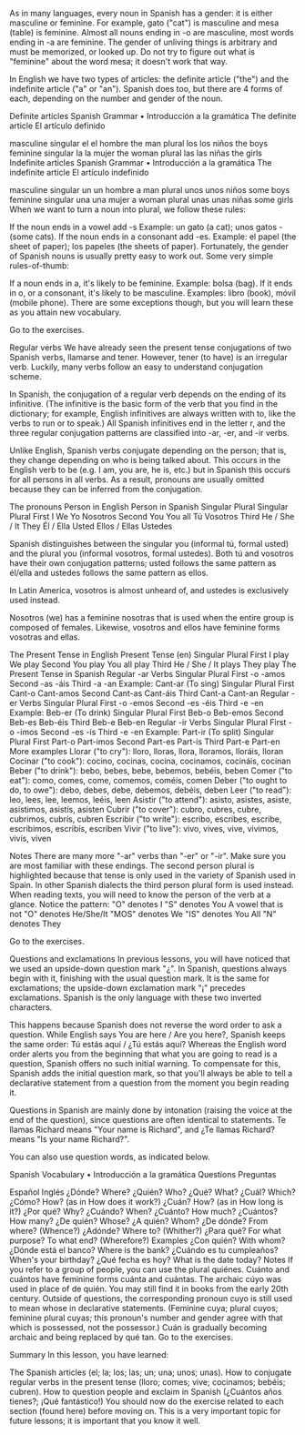 As in many languages, every noun in Spanish has a gender: it is either masculine or feminine. For example, gato ("cat") is masculine and mesa (table) is feminine. Almost all nouns ending in -o are masculine, most words ending in -a are feminine. The gender of unliving things is arbitrary and must be memorized, or looked up. Do not try to figure out what is "feminine" about the word mesa; it doesn't work that way.

In English we have two types of articles: the definite article ("the") and the indefinite article ("a" or "an"). Spanish does too, but there are 4 forms of each, depending on the number and gender of the noun.

Definite articles
Spanish Grammar • Introducción a la gramática
The definite article  El artículo definido

masculine	singular	el	el hombre	the man
plural	los	los niños	the boys
feminine	singular	la	la mujer	the woman
plural	las	las niñas	the girls
Indefinite articles
Spanish Grammar • Introducción a la gramática
The indefinite article  El artículo indefinido

masculine	singular	un	un hombre	a man
plural	unos	unos niños	some boys
feminine	singular	una	una mujer	a woman
plural	unas	unas niñas	some girls
When we want to turn a noun into plural, we follow these rules:

If the noun ends in a vowel add -s Example: un gato (a cat); unos gatos - (some cats).
If the noun ends in a consonant add -es. Example: el papel (the sheet of paper); los papeles (the sheets of paper).
Fortunately, the gender of Spanish nouns is usually pretty easy to work out. Some very simple rules-of-thumb:

If a noun ends in a, it's likely to be feminine. Example: bolsa (bag).
If it ends in o, or a consonant, it's likely to be masculine. Examples: libro (book), móvil (mobile phone).
There are some exceptions though, but you will learn these as you attain new vocabulary.

Go to the exercises.

Regular verbs
We have already seen the present tense conjugations of two Spanish verbs, llamarse and tener. However, tener (to have) is an irregular verb. Luckily, many verbs follow an easy to understand conjugation scheme.

In Spanish, the conjugation of a regular verb depends on the ending of its infinitive. (The infinitive is the basic form of the verb that you find in the dictionary; for example, English infinitives are always written with to, like the verbs to run or to speak.) All Spanish infinitives end in the letter r, and the three regular conjugation patterns are classified into -ar, -er, and -ir verbs.

Unlike English, Spanish verbs conjugate depending on the person; that is, they change depending on who is being talked about. This occurs in the English verb to be (e.g. I am, you are, he is, etc.) but in Spanish this occurs for all persons in all verbs. As a result, pronouns are usually omitted because they can be inferred from the conjugation.

The pronouns
Person in English	Person in Spanish
Singular	Plural	Singular	Plural
First	I	We	Yo	Nosotros
Second	You	You all	Tú	Vosotros
Third	He / She / It	They	Él / Ella
Usted	Ellos / Ellas
Ustedes

Spanish distinguishes between the singular you (informal tú, formal usted) and the plural you (informal vosotros, formal ustedes). Both tú and vosotros have their own conjugation patterns; usted follows the same pattern as él/ella and ustedes follows the same pattern as ellos.

In Latin America, vosotros is almost unheard of, and ustedes is exclusively used instead.

Nosotros (we) has a feminine nosotras that is used when the entire group is composed of females. Likewise, vosotros and ellos have feminine forms vosotras and ellas.

The Present Tense in English
Present Tense (en)
Singular	Plural
First	I play	We play
Second	You play	You all play
Third	He / She / It plays	They play
The Present Tense in Spanish
Regular -ar Verbs
Singular	Plural
First	-o	-amos
Second	-as	-áis
Third	-a	-an
Example: Cant-ar (To sing)
Singular	Plural
First	Cant-o	Cant-amos
Second	Cant-as	Cant-áis
Third	Cant-a	Cant-an
Regular -er Verbs
Singular	Plural
First	-o	-emos
Second	-es	-éis
Third	-e	-en
Example: Beb-er (To drink)
Singular	Plural
First	Beb-o	Beb-emos
Second	Beb-es	Beb-éis
Third	Beb-e	Beb-en
Regular -ir Verbs
Singular	Plural
First	-o	-imos
Second	-es	-ís
Third	-e	-en
Example: Part-ir (To split)
Singular	Plural
First	Part-o	Part-imos
Second	Part-es	Part-ís
Third	Part-e	Part-en
More examples
Llorar ("to cry"): lloro, lloras, llora, lloramos, lloráis, lloran
Cocinar ("to cook"): cocino, cocinas, cocina, cocinamos, cocináis, cocinan
Beber ("to drink"): bebo, bebes, bebe, bebemos, bebéis, beben
Comer ("to eat"): como, comes, come, comemos, coméis, comen
Deber ("to ought to do, to owe"): debo, debes, debe, debemos, debéis, deben
Leer ("to read"): leo, lees, lee, leemos, leéis, leen
Asistir ("to attend"): asisto, asistes, asiste, asistimos, asistís, asisten
Cubrir ("to cover"): cubro, cubres, cubre, cubrimos, cubrís, cubren
Escribir ("to write"): escribo, escribes, escribe, escribimos, escribís, escriben
Vivir ("to live"): vivo, vives, vive, vivimos, vivís, viven


Notes
There are many more "-ar" verbs than "-er" or "-ir". Make sure you are most familiar with these endings.
The second person plural is highlighted because that tense is only used in the variety of Spanish used in Spain. In other Spanish dialects the third person plural form is used instead.
When reading texts, you will need to know the person of the verb at a glance. Notice the pattern:
"O" denotes I
"S" denotes You
A vowel that is not "O" denotes He/She/It
"MOS" denotes We
"IS" denotes You All
"N" denotes They

Go to the exercises.

Questions and exclamations
In previous lessons, you will have noticed that we used an upside-down question mark "¿". In Spanish, questions always begin with it, finishing with the usual question mark. It is the same for exclamations; the upside-down exclamation mark "¡" precedes exclamations. Spanish is the only language with these two inverted characters.

This happens because Spanish does not reverse the word order to ask a question. While English says You are here / Are you here?, Spanish keeps the same order: Tú estás aquí / ¿Tú estás aquí? Whereas the English word order alerts you from the beginning that what you are going to read is a question, Spanish offers no such initial warning. To compensate for this, Spanish adds the initial question mark, so that you'll always be able to tell a declarative statement from a question from the moment you begin reading it.

Questions in Spanish are mainly done by intonation (raising the voice at the end of the question), since questions are often identical to statements. Te llamas Richard means "Your name is Richard", and ¿Te llamas Richard? means "Is your name Richard?".

You can also use question words, as indicated below.

Spanish Vocabulary • Introducción a la gramática
Questions  Preguntas

Español	Inglés
¿Dónde?	Where?
¿Quién?	Who?
¿Qué?	What?
¿Cuál?	Which?
¿Cómo?	How? (as in How does it work?)
¿Cuán?	How? (as in How long is it?)
¿Por qué?	Why?
¿Cuándo?	When?
¿Cuánto?	How much?
¿Cuántos?	How many?
¿De quién?	Whose?
¿A quién?	Whom?
¿De dónde?	From where? (Whence?)
¿Adónde?	Where to? (Whither?)
¿Para qué?	For what purpose? To what end? (Wherefore?)
Examples
¿Con quién?
With whom?
¿Dónde está el banco?
Where is the bank?
¿Cuándo es tu cumpleaños?
When's your birthday?
¿Qué fecha es hoy?
What is the date today?
Notes
If you refer to a group of people, you can use the plural quiénes.
Cuánto and cuántos have feminine forms cuánta and cuántas.
The archaic cúyo was used in place of de quién. You may still find it in books from the early 20th century. Outside of questions, the corresponding pronoun cuyo is still used to mean whose in declarative statements. (Feminine cuya; plural cuyos; feminine plural cuyas; this pronoun's number and gender agree with that which is possessed, not the possessor.)
Cuán is gradually becoming archaic and being replaced by qué tan.
Go to the exercises.

Summary
In this lesson, you have learned:

The Spanish articles (el; la; los; las; un; una; unos; unas).
How to conjugate regular verbs in the present tense (lloro; comes; vive; cocinamos; bebéis; cubren).
How to question people and exclaim in Spanish (¿Cuántos años tienes?; ¡Qué fantástico!)
You should now do the exercise related to each section (found here) before moving on. This is a very important topic for future lessons; it is important that you know it well.
